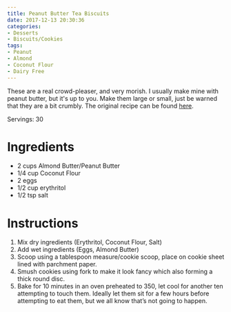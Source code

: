 ```yaml
---
title: Peanut Butter Tea Biscuits
date: 2017-12-13 20:30:36
categories:
- Desserts
- Biscuits/Cookies
tags:
- Peanut
- Almond
- Coconut Flour
- Dairy Free
---
```


These are a real crowd-pleaser, and very morish. I usually make mine with peanut butter, but it's up to you. Make them large or small, just be warned that they are a bit crumbly. The original recipe can be found [here](https://www.reddit.com/r/ketorecipes/comments/4vmzu6/5_ingredient_super_easy_tea_cookies_100_cal3g_net/?st=jb4xf0x6&sh=c2a3c47d).

<!--more-->


Servings: 30

# Ingredients
- 2 cups Almond Butter/Peanut Butter
- 1/4 cup Coconut Flour
- 2 eggs
- 1/2 cup erythritol 
- 1/2 tsp salt

# Instructions
1. Mix dry ingredients (Erythritol, Coconut Flour, Salt)
2. Add wet ingredients (Eggs, Almond Butter)
3. Scoop using a tablespoon measure/cookie scoop, place on cookie sheet lined with parchment paper.
4. Smush cookies using fork to make it look fancy which also forming a thick round disc.
5. Bake for 10 minutes in an oven preheated to 350, let cool for another ten attempting to touch them. Ideally let them sit for a few hours before attempting to eat them, but we all know that’s not going to happen.
